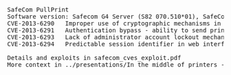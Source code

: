 <pre>
SafeCom PullPrint
Software version: Safecom G4 Server (S82 070.510*01), SafeCom Print Client G4 (v. S82 070.510*03)
CVE-2013-6290	Improper use of cryptographic mechanisms in the internal SafeCom protocol (MITM attack), together with Slawomir Jasek
CVE-2013-6291	Authentication bypass - ability to send print jobs on behalf of another user
CVE-2013-6293	Lack of administrator account lockout mechanism allowing to bruteforce administrative credentials
CVE-2013-6294	Predictable session identifier in web interface which allows user session hijacking.

Details and exploits in safecom_cves_exploit.pdf
More context in ../presentations/In the middle of printers - (in)security of pull printing solutions/HITB-Kaluzny_final.pdf
</pre>
